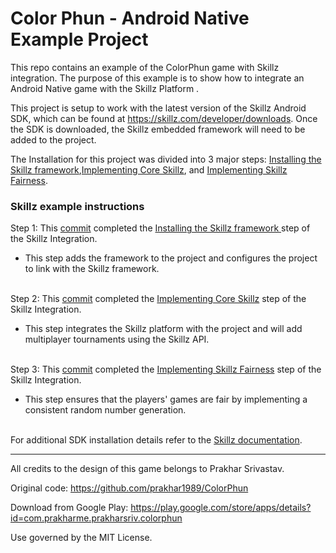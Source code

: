 # Color Phun - Android Native Example Project

This repo contains an example of the ColorPhun game with Skillz integration. The purpose of this example is to show how to integrate an Android Native game with the Skillz Platform .

This project is setup to work with the latest version of the Skillz Android SDK, which can be found at https://skillz.com/developer/downloads. Once the SDK is downloaded, the Skillz embedded framework will need to be added to the project. 

The Installation for this project was divided into 3 major steps: [Installing the Skillz framework](google.com),[Implementing Core Skillz](google.com), and [Implementing Skillz Fairness](google.com).

### Skillz example instructions <br />
Step 1: This [commit](google.com) completed the [Installing the Skillz framework ](https://cdn.skillz.com/doc/developer/android_native/integrate_skillz_sdk/adding_the_skillz_library/) step of the Skillz Integration. 

* This step adds the framework to the project and configures the project to link with the Skillz framework.<br /><br />

Step 2: This [commit](google.com) completed the [Implementing Core Skillz](https://cdn.skillz.com/doc/developer/android_native/integrate_skillz_sdk/handle_skillz_activity/) step of the Skillz Integration. 

* This step integrates the Skillz platform with the project and will add multiplayer tournaments using the Skillz API.<br /><br />

Step 3: This [commit](google.com) completed the [Implementing Skillz Fairness](https://cdn.skillz.com/doc/developer/android_native/integrate_skillz_sdk/handle_skillz_activity/) step of the Skillz Integration. 

* This step ensures that the players' games are fair by implementing a consistent random number generation.<br /><br />

For additional SDK installation details refer to the [Skillz documentation](https://cdn.skillz.com/doc/developer/).
<hr/>

All credits to the design of this game belongs to Prakhar Srivastav.

Original code: https://github.com/prakhar1989/ColorPhun

Download from Google Play: https://play.google.com/store/apps/details?id=com.prakharme.prakharsriv.colorphun

Use governed by the MIT License.



